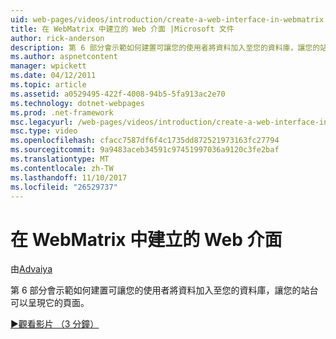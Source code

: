 ```yaml
---
uid: web-pages/videos/introduction/create-a-web-interface-in-webmatrix
title: 在 WebMatrix 中建立的 Web 介面 |Microsoft 文件
author: rick-anderson
description: 第 6 部分會示範如何建置可讓您的使用者將資料加入至您的資料庫，讓您的站台可以呈現它的頁面。
ms.author: aspnetcontent
manager: wpickett
ms.date: 04/12/2011
ms.topic: article
ms.assetid: a0529495-422f-4008-94b5-5fa913ac2e70
ms.technology: dotnet-webpages
ms.prod: .net-framework
msc.legacyurl: /web-pages/videos/introduction/create-a-web-interface-in-webmatrix
msc.type: video
ms.openlocfilehash: cfacc7587df6f4c1735dd872521973163fc27794
ms.sourcegitcommit: 9a9483aceb34591c97451997036a9120c3fe2baf
ms.translationtype: MT
ms.contentlocale: zh-TW
ms.lasthandoff: 11/10/2017
ms.locfileid: "26529737"
---
```

<a name="create-a-web-interface-in-webmatrix"></a>在 WebMatrix 中建立的 Web 介面
====================
由[Advaiya](https://twitter.com/Advaiyasolns)

第 6 部分會示範如何建置可讓您的使用者將資料加入至您的資料庫，讓您的站台可以呈現它的頁面。

[&#9654;觀看影片 （3 分鐘）](https://channel9.msdn.com/Blogs/ASP-NET-Site-Videos/create-a-web-interface-in-webmatrix)
